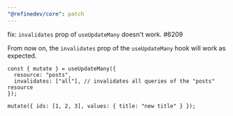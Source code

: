 ```yaml
---
"@refinedev/core": patch
---
```


fix: `invalidates` prop of `useUpdateMany` doesn't work. #6209

From now on, the `invalidates` prop of the `useUpdateMany` hook will work as expected.

```tsx
const { mutate } = useUpdateMany({
  resource: "posts",
  invalidates: ["all"], // invalidates all queries of the "posts" resource
});

mutate({ ids: [1, 2, 3], values: { title: "new title" } });
```
